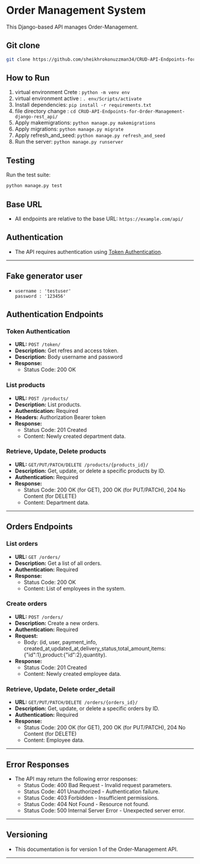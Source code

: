 # Order Management System

This Django-based API manages Order-Management.

## Git clone
   ```bash
   git clone https://github.com/sheikhrokonuzzman34/CRUD-API-Endpoints-for-Order-Management-django-rest_api.git

   ``` 


## How to Run

1. virtual environment Crete : `python -m venv env`
2. virtual environment active : `. env/Scripts/activate`
3. Install dependencies: `pip install -r requirements.txt`
4. file directory change : `cd CRUD-API-Endpoints-for-Order-Management-django-rest_api/`
5. Apply makemigrations: `python manage.py makemigrations`
6. Apply migrations: `python manage.py migrate`
7. Apply refresh_and_seed: `python manage.py refresh_and_seed`
8. Run the server: `python manage.py runserver`

## Testing

Run the test suite:

```bash
python manage.py test
```   


## Base URL
- All endpoints are relative to the base URL: `https://example.com/api/`

## Authentication
- The API requires authentication using [Token Authentication](https://www.django-rest-framework.org/api-guide/authentication/#tokenauthentication).

---

## Fake generator user
-
  ```text
  username : 'testuser'
  password : '123456'
  ```


## Authentication Endpoints

### Token Authentication
- **URL:** `POST /token/`
- **Description:** Get refres and access token.
- **Description:** Body username and password
- **Response:**
  - Status Code: 200 OK
  

### List products
- **URL:** `POST /products/`
- **Description:** List products.
- **Authentication:** Required
- **Headers:** Authorization Bearer token
- **Response:**
  - Status Code: 201 Created
  - Content: Newly created department data.

### Retrieve, Update, Delete products
- **URL:** `GET/PUT/PATCH/DELETE /products/{products_id}/`
- **Description:** Get, update, or delete a specific products by ID.
- **Authentication:** Required
- **Response:**
  - Status Code: 200 OK (for GET), 200 OK (for PUT/PATCH), 204 No Content (for DELETE)
  - Content: Department data.

---

## Orders Endpoints

### List orders
- **URL:** `GET /orders/`
- **Description:** Get a list of all orders.
- **Authentication:** Required
- **Response:**
  - Status Code: 200 OK
  - Content: List of employees in the system.

### Create orders
- **URL:** `POST /orders/`
- **Description:** Create a new orders.
- **Authentication:** Required
- **Request:**
  - Body: (id, user, payment_info, created_at,updated_at,delivery_status,total_amount,items:{"id":1},product:{"id":2},quantity).
- **Response:**
  - Status Code: 201 Created
  - Content: Newly created employee data.

### Retrieve, Update, Delete order_detail
- **URL:** `GET/PUT/PATCH/DELETE /orders/{orders_id}/`
- **Description:** Get, update, or delete a specific orders by ID.
- **Authentication:** Required
- **Response:**
  - Status Code: 200 OK (for GET), 200 OK (for PUT/PATCH), 204 No Content (for DELETE)
  - Content: Employee data.

---



## Error Responses
- The API may return the following error responses:
  - Status Code: 400 Bad Request - Invalid request parameters.
  - Status Code: 401 Unauthorized - Authentication failure.
  - Status Code: 403 Forbidden - Insufficient permissions.
  - Status Code: 404 Not Found - Resource not found.
  - Status Code: 500 Internal Server Error - Unexpected server error.

---

## Versioning
- This documentation is for version 1 of the Order-Management API.

---


